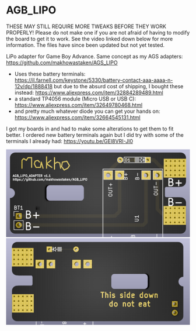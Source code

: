 # AGB_LIPO

THESE MAY STILL REQUIRE MORE TWEAKS BEFORE THEY WORK PROPERLY! Please do not make one if you are not afraid of having to modify the board to get it to work. See the video linked down below for more information. The files have since been updated but not yet tested. 

LiPo adapter for Game Boy Advance. Same concept as my AGS adapters: https://github.com/makhowastaken/AGS_LIPO

* Uses these battery terminals: https://il.farnell.com/keystone/5330/battery-contact-aaa-aaaa-n-12v/dp/1888418
but due to the absurd cost of shipping, I bought these instead: https://www.aliexpress.com/item/32884289489.html
* a standard TP4056 module (Micro USB or USB C): https://www.aliexpress.com/item/32649780468.html
* and pretty much whatever diode you can get your hands on: https://www.aliexpress.com/item/32664545131.html

I got my boards in and had to make some alterations to get them to fit better. I ordered new battery terminals again but I did try with some of the terminals I already had: https://youtu.be/GEl8VRI-Jl0

![front](front.png)
![back](back.png)
